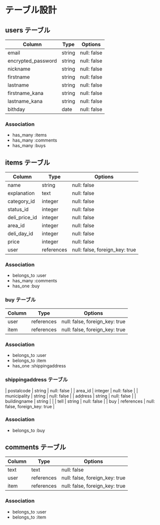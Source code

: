 # テーブル設計


## users テーブル

| Column             | Type         | Options     |
| ------------------ | ------------ | ----------- |
| email              | string       | null: false |
| encrypted_password | string       | null: false | 
| nickname           | string       | null: false |
| firstname          | string       | null: false |
| lastname           | string       | null: false |
| firstname_kana     | string       | null: false |
| lastname_kana      | string       | null: false |
| bithday            | date         | null: false |

### Association

- has_many :items
- has_many :comments
- has_many :buys




## items テーブル

| Column        | Type       | Options                        |
| ------------- | ---------- | ------------------------------ |
| name          | string     | null: false                    |
| explanation   | text       | null: false                    |
| category_id   | integer    | null: false                    |
| status_id     | integer    | null: false                    |
| deli_price_id | integer    | null: false                    |
| area_id       | integer    | null: false                    |
| deli_day_id   | integer    | null: false                    |
| price         | integer    | null: false                    |
| user          | references | null: false, foreign_key: true |


### Association

- belongs_to :user
- has_many :comments
- has_one :buy



### buy テーブル

| Column           | Type       | Options                        |
| ---------------- | ---------- | ------------------------------ |
| user             | references | null: false, foreign_key: true |
| item             | references | null: false, foreign_key: true |

### Association

- belongs_to :user
- belongs_to :item
- has_one :shippingaddress


### shippingaddress テーブル

| postalcode       | string     | null: false                    |
| area_id          | integer    | null: false                    |
| municipality     | string     | null: false                    |
| address          | string     | null: false                    |
| buildingname     | string     |                                |
| tell             | string     | null: false                    |
| buy              | references | null: false, foreign_key: true |

### Association

- belongs_to :buy



## comments テーブル

| Column    | Type       | Options                        |
| --------- | ---------- | ------------------------------ |
| text      | text       | null: false                    |
| user      | references | null: false, foreign_key: true |
| item      | references | null: false, foreign_key: true |

### Association

- belongs_to :user
- belongs_to :item